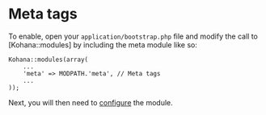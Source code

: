 # Meta tags

To enable, open your `application/bootstrap.php` file and modify the call to [Kohana::modules] by including the meta module like so:

~~~
Kohana::modules(array(
	...
	'meta' => MODPATH.'meta', // Meta tags
	...
));
~~~

Next, you will then need to [configure](config) the module.